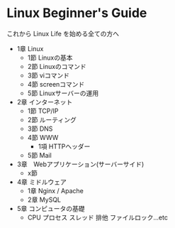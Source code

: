 # Linux Beginner's Guide

これから Linux Life を始める全ての方へ

- 1章 Linux
    - 1節 Linuxの基本
    - 2節 Linuxのコマンド
    - 3節 viコマンド
    - 4節 screenコマンド
    - 5節 Linuxサーバーの運用
- 2章 インターネット
    - 1節 TCP/IP
    - 2節 ルーティング
    - 3節 DNS
    - 4節 WWW
        - 1項 HTTPヘッダー
    - 5節 Mail
- 3章　Webアプリケーション(サーバーサイド)
    - x節 
- 4章 ミドルウェア
    - 1章 Nginx / Apache
    - 2章 MySQL
- 5章 コンピュータの基礎
    - CPU プロセス スレッド 排他 ファイルロック...etc
